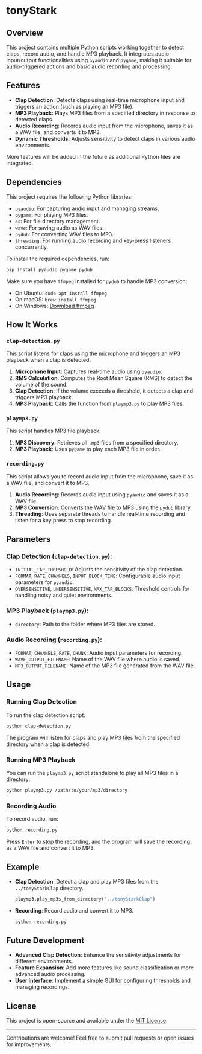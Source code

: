 # tonyStark

## Overview

This project contains multiple Python scripts working together to detect claps, record audio, and handle MP3 playback. It integrates audio input/output functionalities using `pyaudio` and `pygame`, making it suitable for audio-triggered actions and basic audio recording and processing.

## Features

- **Clap Detection**: Detects claps using real-time microphone input and triggers an action (such as playing an MP3 file).
- **MP3 Playback**: Plays MP3 files from a specified directory in response to detected claps.
- **Audio Recording**: Records audio input from the microphone, saves it as a WAV file, and converts it to MP3.
- **Dynamic Thresholds**: Adjusts sensitivity to detect claps in various audio environments.

More features will be added in the future as additional Python files are integrated.

## Dependencies

This project requires the following Python libraries:

- `pyaudio`: For capturing audio input and managing streams.
- `pygame`: For playing MP3 files.
- `os`: For file directory management.
- `wave`: For saving audio as WAV files.
- `pydub`: For converting WAV files to MP3.
- `threading`: For running audio recording and key-press listeners concurrently.

To install the required dependencies, run:

```bash
pip install pyaudio pygame pydub
```

Make sure you have `ffmpeg` installed for `pydub` to handle MP3 conversion:

- On Ubuntu: `sudo apt install ffmpeg`
- On macOS: `brew install ffmpeg`
- On Windows: [Download ffmpeg](https://ffmpeg.org/download.html)

## How It Works

### `clap-detection.py`

This script listens for claps using the microphone and triggers an MP3 playback when a clap is detected.

1. **Microphone Input**: Captures real-time audio using `pyaudio`.
2. **RMS Calculation**: Computes the Root Mean Square (RMS) to detect the volume of the sound.
3. **Clap Detection**: If the volume exceeds a threshold, it detects a clap and triggers MP3 playback.
4. **MP3 Playback**: Calls the function from `playmp3.py` to play MP3 files.

### `playmp3.py`

This script handles MP3 file playback.

1. **MP3 Discovery**: Retrieves all `.mp3` files from a specified directory.
2. **MP3 Playback**: Uses `pygame` to play each MP3 file in order.

### `recording.py`

This script allows you to record audio input from the microphone, save it as a WAV file, and convert it to MP3.

1. **Audio Recording**: Records audio input using `pyaudio` and saves it as a WAV file.
2. **MP3 Conversion**: Converts the WAV file to MP3 using the `pydub` library.
3. **Threading**: Uses separate threads to handle real-time recording and listen for a key press to stop recording.

## Parameters

### Clap Detection (`clap-detection.py`):
- `INITIAL_TAP_THRESHOLD`: Adjusts the sensitivity of the clap detection.
- `FORMAT`, `RATE`, `CHANNELS`, `INPUT_BLOCK_TIME`: Configurable audio input parameters for `pyaudio`.
- `OVERSENSITIVE`, `UNDERSENSITIVE`, `MAX_TAP_BLOCKS`: Threshold controls for handling noisy and quiet environments.

### MP3 Playback (`playmp3.py`):
- `directory`: Path to the folder where MP3 files are stored.

### Audio Recording (`recording.py`):
- `FORMAT`, `CHANNELS`, `RATE`, `CHUNK`: Audio input parameters for recording.
- `WAVE_OUTPUT_FILENAME`: Name of the WAV file where audio is saved.
- `MP3_OUTPUT_FILENAME`: Name of the MP3 file generated from the WAV file.

## Usage

### Running Clap Detection

To run the clap detection script:

```bash
python clap-detection.py
```

The program will listen for claps and play MP3 files from the specified directory when a clap is detected.

### Running MP3 Playback

You can run the `playmp3.py` script standalone to play all MP3 files in a directory:

```bash
python playmp3.py /path/to/your/mp3/directory
```

### Recording Audio

To record audio, run:

```bash
python recording.py
```

Press `Enter` to stop the recording, and the program will save the recording as a WAV file and convert it to MP3.

## Example

- **Clap Detection**: Detect a clap and play MP3 files from the `../tonyStarkClap` directory.
  ```python
  playmp3.play_mp3s_from_directory("../tonyStarkClap")
  ```

- **Recording**: Record audio and convert it to MP3.
  ```bash
  python recording.py
  ```

## Future Development

- **Advanced Clap Detection**: Enhance the sensitivity adjustments for different environments.
- **Feature Expansion**: Add more features like sound classification or more advanced audio processing.
- **User Interface**: Implement a simple GUI for configuring thresholds and managing recordings.

## License

This project is open-source and available under the [MIT License](https://opensource.org/licenses/MIT).

---

Contributions are welcome! Feel free to submit pull requests or open issues for improvements.
